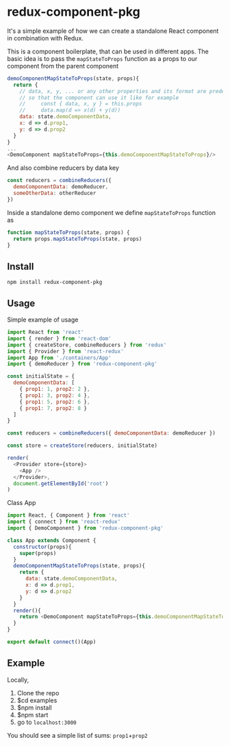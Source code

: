 # redux-component-pkg

It's a simple example of how we can create a standalone React component in combination with Redux.

This is a component boilerplate, that can be used in different apps.
The basic idea is to pass the `mapStateToProps` function as a props to our component from the parent component
```js
demoComponentMapStateToProps(state, props){
  return {
    // data, x, y, ... or any other properties and its format are predefined by the component
    // so that the component can use it like for example
    //     const { data, x, y } = this.props
    //     data.map(d => x(d) + y(d))
    data: state.demoComponentData,
    x: d => d.prop1,
    y: d => d.prop2
  }
}
...
<DemoComponent mapStateToProps={this.demoComponentMapStateToProps}/>
```
And also combine reducers by data key
```js
const reducers = combineReducers({
  demoComponentData: demoReducer,
  someOtherData: otherReducer
})
```

Inside a standalone demo component we define `mapStateToProps` function as
```js
function mapStateToProps(state, props) {
  return props.mapStateToProps(state, props)
}
```

## Install

    npm install redux-component-pkg

## Usage

Simple example of usage

```js
import React from 'react'
import { render } from 'react-dom'
import { createStore, combineReducers } from 'redux'
import { Provider } from 'react-redux'
import App from './containers/App'
import { demoReducer } from 'redux-component-pkg'

const initialState = {
  demoComponentData: [
    { prop1: 1, prop2: 2 },
    { prop1: 3, prop2: 4 },
    { prop1: 5, prop2: 6 },
    { prop1: 7, prop2: 8 }
  ]
}

const reducers = combineReducers({ demoComponentData: demoReducer })

const store = createStore(reducers, initialState)

render(
  <Provider store={store}>
    <App />
  </Provider>,
  document.getElementById('root')
)
```

Class App
```js
import React, { Component } from 'react'
import { connect } from 'react-redux'
import { DemoComponent } from 'redux-component-pkg'

class App extends Component {
  constructor(props){
    super(props)
  }
  demoComponentMapStateToProps(state, props){
    return {
      data: state.demoComponentData,
      x: d => d.prop1,
      y: d => d.prop2
    }
  }
  render(){
    return <DemoComponent mapStateToProps={this.demoComponentMapStateToProps}/>
  }
}

export default connect()(App)
```

## Example
Locally,

1. Clone the repo
2. $cd examples
2. $npm install
3. $npm start
4. go to `localhost:3000`

You should see a simple list of sums: `prop1`+`prop2`
